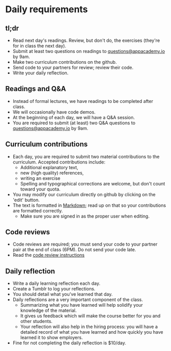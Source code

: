 # Daily requirements

## tl;dr

* Read next day's readings. Review, but don't do, the exercises
  (they're for in class the next day).
* Submit at least two questions on readings to
  questions@appacademy.io by 9am.
* Make two curriculum contributions on the github.
* Send code to your partners for review; review their code.
* Write your daily reflection.

## Readings and Q&A

* Instead of formal lectures, we have readings to be completed after
  class.
* We will occasionally have code demos.
* At the beginning of each day, we will have a Q&A session.
* You are required to submit (at least) two Q&A questions to
  questions@appacademy.io by 9am.

## Curriculum contributions

* Each day, you are required to submit two material contributions to
  the curriculum. Accepted contributions include:
    * Additional explanatory text,
    * new (high quality) references,
    * writing an exercise
    * Spelling and typographical corrections are welcome, but don't
      count toward your quota.
* You may modify our curriculum directly on github by clicking on the
  'edit' button.
* The text is formatted in [Markdown][markdown]; read up on that so
  your contributions are formatted correctly.
    * Make sure you are signed in as the proper user when editing.

[markdown]: http://daringfireball.net/projects/markdown/syntax

## Code reviews

* Code reviews are required; you must send your code to your partner
  pair at the end of class (6PM). Do not send your code late.
* Read the [code review instructions][code-reviews]

[code-reviews]: ./code-reviews.md

## Daily reflection

* Write a daily learning reflection each day.
* Create a Tumblr to log your reflections.
* You should detail what you've learned that day.
* Daily reflections are a very important component of the class.
  * Summarizing what you have learned will help solidify your
    knowledge of the material.
  * It gives us feedback which will make the course better for you and
    other students.
  * Your reflection will also help in the hiring process: you will
    have a detailed record of what you have learned and how quickly
    you have learned it to show employers.
* Fine for not completing the daily reflection is $10/day.
